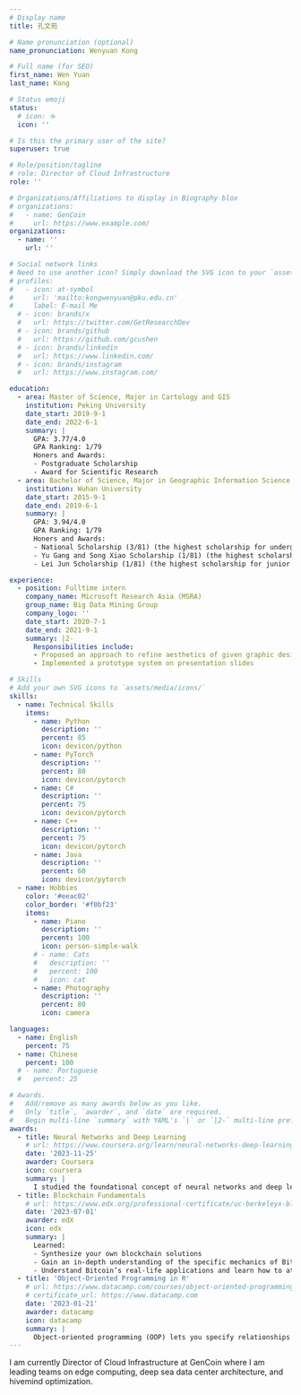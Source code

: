 ```yaml
---
# Display name
title: 孔文苑

# Name pronunciation (optional)
name_pronunciation: Wenyuan Kong

# Full name (for SEO)
first_name: Wen Yuan 
last_name: Kong

# Status emoji
status:
  # icon: ☕️
  icon: ''

# Is this the primary user of the site?
superuser: true

# Role/position/tagline
# role: Director of Cloud Infrastructure
role: ''

# Organizations/Affiliations to display in Biography blox
# organizations:
#   - name: GenCoin
#     url: https://www.example.com/
organizations:
  - name: ''
    url: ''

# Social network links
# Need to use another icon? Simply download the SVG icon to your `assets/media/icons/` folder.
# profiles:
#   - icon: at-symbol
#     url: 'mailto:kongwenyuan@pku.edu.cn'
#     label: E-mail Me
  # - icon: brands/x
  #   url: https://twitter.com/GetResearchDev
  # - icon: brands/github
  #   url: https://github.com/gcushen
  # - icon: brands/linkedin
  #   url: https://www.linkedin.com/
  # - icon: brands/instagram
  #   url: https://www.instagram.com/

education:
  - area: Master of Science, Major in Cartology and GIS
    institution: Peking University
    date_start: 2019-9-1
    date_end: 2022-6-1
    summary: |
      GPA: 3.77/4.0
      GPA Ranking: 1/79
      Honers and Awards:
      - Postgraduate Scholarship
      - Award for Scientific Research
  - area: Bachelor of Science, Major in Geographic Information Science
    institution: Wuhan University
    date_start: 2015-9-1
    date_end: 2019-6-1
    summary: |
      GPA: 3.94/4.0
      GPA Ranking: 1/79
      Honers and Awards:
      - National Scholarship (3/81) (the highest scholarship for undergraduate student)
      - Yu Gang and Song Xiao Scholarship (1/81) (the highest scholarship for sophomore GISers)
      - Lei Jun Scholarship (1/81) (the highest scholarship for junior GISers)

experience:
  - position: Fulltime intern
    company_name: Microsoft Research Asia (MSRA)
    group_name: Big Data Mining Group
    company_logo: ''
    date_start: 2020-7-1
    date_end: 2021-9-1
    summary: |2-
      Responsibilities include:
      - Proposed an approach to refine aesthetics of given graphic designs
      - Implemented a prototype system on presentation slides

# Skills
# Add your own SVG icons to `assets/media/icons/`
skills:
  - name: Technical Skills
    items:
      - name: Python
        description: ''
        percent: 85
        icon: devicon/python
      - name: PyTorch
        description: ''
        percent: 80
        icon: devicon/pytorch
      - name: C# 
        description: ''
        percent: 75
        icon: devicon/pytorch
      - name: C++ 
        description: ''
        percent: 75
        icon: devicon/pytorch
      - name: Java
        description: ''
        percent: 60
        icon: devicon/pytorch
  - name: Hobbies
    color: '#eeac02'
    color_border: '#f0bf23'
    items:
      - name: Piano
        description: ''
        percent: 100
        icon: person-simple-walk
      # - name: Cats
      #   description: ''
      #   percent: 100
      #   icon: cat
      - name: Photography
        description: ''
        percent: 80
        icon: camera

languages:
  - name: English
    percent: 75
  - name: Chinese
    percent: 100
  # - name: Portuguese
  #   percent: 25

# Awards.
#   Add/remove as many awards below as you like.
#   Only `title`, `awarder`, and `date` are required.
#   Begin multi-line `summary` with YAML's `|` or `|2-` multi-line prefix and indent 2 spaces below.
awards:
  - title: Neural Networks and Deep Learning
    # url: https://www.coursera.org/learn/neural-networks-deep-learning
    date: '2023-11-25'
    awarder: Coursera
    icon: coursera
    summary: |
      I studied the foundational concept of neural networks and deep learning. By the end, I was familiar with the significant technological trends driving the rise of deep learning; build, train, and apply fully connected deep neural networks; implement efficient (vectorized) neural networks; identify key parameters in a neural network’s architecture; and apply deep learning to your own applications.
  - title: Blockchain Fundamentals
    # url: https://www.edx.org/professional-certificate/uc-berkeleyx-blockchain-fundamentals
    date: '2023-07-01'
    awarder: edX
    icon: edx
    summary: |
      Learned:
      - Synthesize your own blockchain solutions
      - Gain an in-depth understanding of the specific mechanics of Bitcoin
      - Understand Bitcoin’s real-life applications and learn how to attack and destroy Bitcoin, Ethereum, smart contracts and Dapps, and alternatives to Bitcoin’s Proof-of-Work consensus algorithm
  - title: 'Object-Oriented Programming in R'
    # url: https://www.datacamp.com/courses/object-oriented-programming-with-s3-and-r6-in-r
    # certificate_url: https://www.datacamp.com
    date: '2023-01-21'
    awarder: datacamp
    icon: datacamp
    summary: |
      Object-oriented programming (OOP) lets you specify relationships between functions and the objects that they can act on, helping you manage complexity in your code. This is an intermediate level course, providing an introduction to OOP, using the S3 and R6 systems. S3 is a great day-to-day R programming tool that simplifies some of the functions that you write. R6 is especially useful for industry-specific analyses, working with web APIs, and building GUIs.
---
```


I am currently Director of Cloud Infrastructure at GenCoin where I am leading teams on edge computing, deep sea data center architecture, and hivemind optimization.
